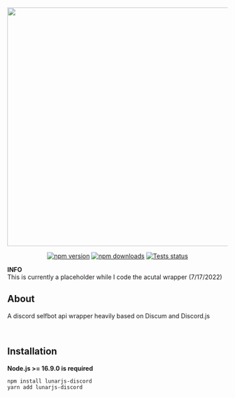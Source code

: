 <div align="center">
    <br />
    <p>
        <a href="https://www.lunarjs.com" target="_blank"><img src="./img/lunar.png" width='546'></a>
    </p>
    <p>
        <a href="https://www.npmjs.com/package/lunarjs-discord"><img src="https://img.shields.io/npm/v/lunarjs-discord.svg?maxAge=3600" alt="npm version" /></a>
        <a href="https://www.npmjs.com/package/lunarjs-discord"><img src="https://img.shields.io/npm/dt/lunarjs-discord.svg?maxAge=3600" alt="npm downloads" /></a>
        <a href="https://github.com/TheDevYellowy/lunar.js/actions"><img src="https://github.com/lunar-js/lunar.js/actions/workflows/lint.yml/badge.svg" alt="Tests status" /></a>
    </p>
</div>

**INFO** <br />
This is currently a placeholder while I code the acutal wrapper (7/17/2022)

## About

A discord selfbot api wrapper heavily based on Discum and Discord.js

<br />

## Installation

**Node.js >= 16.9.0 is required**

```sh-session
npm install lunarjs-discord
yarn add lunarjs-discord
```
